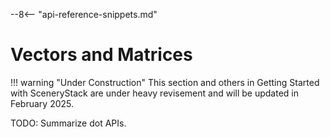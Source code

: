 --8<-- "api-reference-snippets.md"

<link rel="stylesheet" href="/css/examples.css">

# Vectors and Matrices

!!! warning "Under Construction"
    This section and others in Getting Started with SceneryStack are under heavy revisement
    and will be updated in February 2025.

TODO: Summarize dot APIs.
